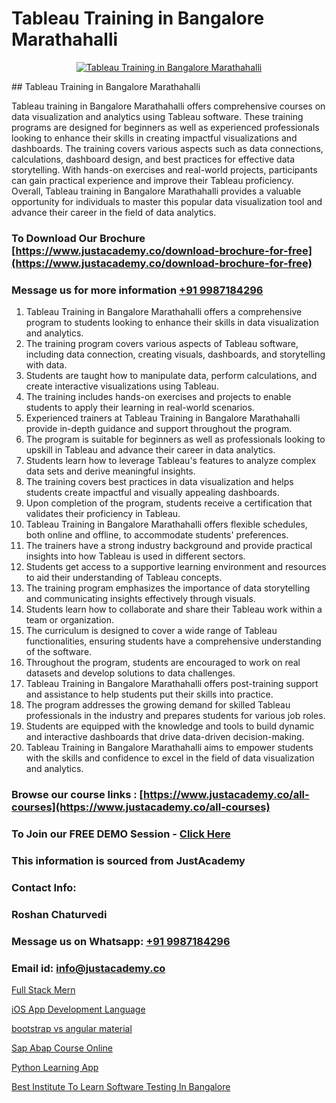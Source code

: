 # Tableau Training in Bangalore Marathahalli

<p align="center">
  <a href="https://justacademy.co/course-detail/core-java-training">
    <img src="https://justacademy.co/storage2/course_image/1677245426_course_image.webp" alt="Tableau Training in Bangalore Marathahalli">
  </a>
</p>
## Tableau Training in Bangalore Marathahalli

Tableau training in Bangalore Marathahalli offers comprehensive courses on data visualization and analytics using Tableau software. These training programs are designed for beginners as well as experienced professionals looking to enhance their skills in creating impactful visualizations and dashboards. The training covers various aspects such as data connections, calculations, dashboard design, and best practices for effective data storytelling. With hands-on exercises and real-world projects, participants can gain practical experience and improve their Tableau proficiency. Overall, Tableau training in Bangalore Marathahalli provides a valuable opportunity for individuals to master this popular data visualization tool and advance their career in the field of data analytics.
### To Download Our Brochure [https://www.justacademy.co/download-brochure-for-free](https://www.justacademy.co/download-brochure-for-free)
### Message us for more information [+91 9987184296](https://api.whatsapp.com/send?phone=919987184296)
1) Tableau Training in Bangalore Marathahalli offers a comprehensive program to students looking to enhance their skills in data visualization and analytics.
2) The training program covers various aspects of Tableau software, including data connection, creating visuals, dashboards, and storytelling with data.
3) Students are taught how to manipulate data, perform calculations, and create interactive visualizations using Tableau.
4) The training includes hands-on exercises and projects to enable students to apply their learning in real-world scenarios.
5) Experienced trainers at Tableau Training in Bangalore Marathahalli provide in-depth guidance and support throughout the program.
6) The program is suitable for beginners as well as professionals looking to upskill in Tableau and advance their career in data analytics.
7) Students learn how to leverage Tableau's features to analyze complex data sets and derive meaningful insights.
8) The training covers best practices in data visualization and helps students create impactful and visually appealing dashboards.
9) Upon completion of the program, students receive a certification that validates their proficiency in Tableau.
10) Tableau Training in Bangalore Marathahalli offers flexible schedules, both online and offline, to accommodate students' preferences.
11) The trainers have a strong industry background and provide practical insights into how Tableau is used in different sectors.
12) Students get access to a supportive learning environment and resources to aid their understanding of Tableau concepts.
13) The training program emphasizes the importance of data storytelling and communicating insights effectively through visuals.
14) Students learn how to collaborate and share their Tableau work within a team or organization.
15) The curriculum is designed to cover a wide range of Tableau functionalities, ensuring students have a comprehensive understanding of the software.
16) Throughout the program, students are encouraged to work on real datasets and develop solutions to data challenges.
17) Tableau Training in Bangalore Marathahalli offers post-training support and assistance to help students put their skills into practice.
18) The program addresses the growing demand for skilled Tableau professionals in the industry and prepares students for various job roles.
19) Students are equipped with the knowledge and tools to build dynamic and interactive dashboards that drive data-driven decision-making.
20) Tableau Training in Bangalore Marathahalli aims to empower students with the skills and confidence to excel in the field of data visualization and analytics.

### Browse our course links : [https://www.justacademy.co/all-courses](https://www.justacademy.co/all-courses) 
### To Join our FREE DEMO Session - [Click Here](https://www.justacademy.co/register-for-course-demo)


### This information is sourced from JustAcademy
### Contact Info:
### Roshan Chaturvedi
### Message us on Whatsapp: [+91 9987184296](https://api.whatsapp.com/send?phone=919987184296)
### Email id: [info@justacademy.co](mailto:info@justacademy.co)
                
[Full Stack Mern](https://www.linkedin.com/pulse/full-stack-mern-justacademy-boston-3tuqc/)

[iOS App Development Language](0)

[bootstrap vs angular material](https://medium.com/@prempja40/bootstrap-vs-angular-material-fad0a737f387)

[Sap Abap Course Online](https://medium.com/@abhidnya.1068/sap-abap-course-online-98313ab2746d)

[Python Learning App](https://justacademyin.github.io/justacademy/python-learning-app)

[Best Institute To Learn Software Testing In Bangalore](https://justacademyin.github.io/justacademy/best-institute-to-learn-software-testing-in-bangalore)

